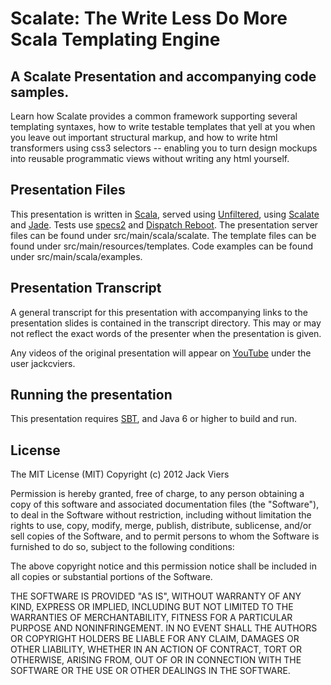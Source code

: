 Scalate: The Write Less Do More Scala Templating Engine
==============
A Scalate Presentation and accompanying code samples.
--------------
Learn how Scalate provides a common framework supporting several templating syntaxes, how to write testable templates that yell at you when you leave out important structural markup, and how to write html transformers using css3 selectors -- enabling you to turn design mockups into reusable programmatic views without writing any html yourself.

Presentation Files
-------------
This presentation is written in [Scala](http://www.scala-lang.org/), served using [Unfiltered](http://unfiltered.databinder.net/Unfiltered.html), using [Scalate](http://scalate.fusesource.org/) and [Jade](http://scalate.fusesource.org/documentation/jade.html). Tests use [specs2](http://etorreborre.github.com/specs2/) and [Dispatch Reboot](http://dispatch.databinder.net/Dispatch.html). The presentation server files can be found under src/main/scala/scalate. The template files can be found under src/main/resources/templates. Code examples can be found under src/main/scala/examples.

Presentation Transcript
-------------
A general transcript for this presentation with accompanying links to the presentation slides is contained in the transcript directory.  This may or may not reflect the exact words of the presenter when the presentation is given.

Any videos of the original presentation will appear on [YouTube](http://youtube.com) under the user jackcviers.

Running the presentation
--------------
This presentation requires [SBT](http://www.scala-sbt.org/), and Java 6 or higher to build and run.

License
--------------
The MIT License (MIT)
Copyright (c) 2012 Jack Viers

Permission is hereby granted, free of charge, to any person obtaining a copy of this software and associated documentation files (the "Software"), to deal in the Software without restriction, including without limitation the rights to use, copy, modify, merge, publish, distribute, sublicense, and/or sell copies of the Software, and to permit persons to whom the Software is furnished to do so, subject to the following conditions:

The above copyright notice and this permission notice shall be included in all copies or substantial portions of the Software.

THE SOFTWARE IS PROVIDED "AS IS", WITHOUT WARRANTY OF ANY KIND, EXPRESS OR IMPLIED, INCLUDING BUT NOT LIMITED TO THE WARRANTIES OF MERCHANTABILITY, FITNESS FOR A PARTICULAR PURPOSE AND NONINFRINGEMENT. IN NO EVENT SHALL THE AUTHORS OR COPYRIGHT HOLDERS BE LIABLE FOR ANY CLAIM, DAMAGES OR OTHER LIABILITY, WHETHER IN AN ACTION OF CONTRACT, TORT OR OTHERWISE, ARISING FROM, OUT OF OR IN CONNECTION WITH THE SOFTWARE OR THE USE OR OTHER DEALINGS IN THE SOFTWARE.
